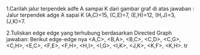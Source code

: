1.Carilah jalur terpendek adfe A sampai K dari gambar graf di atas
jawaban : Jalur terpendek adge A sapai K 
(A,C)=15, (C,E)=7, (E,H)=12, (H,J)=3, (J,K)=7.  

2.Tuliskan edge edge yang terhubung berdasarkan Directed Graph
jawaban: Berikut edge-edge nya 
<A,C>, <B,A>, <B,C>, <C,D>, <C,G>, <C,H>, <E,C>, <F,E>, <F,H>, <H,I>, <I,G>, <I,K>, <J,K>, <K,F>, <K,H>.
tr